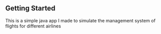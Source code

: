 ## Getting Started

This is a simple java app I made to simulate the management system of flights for different airlines
